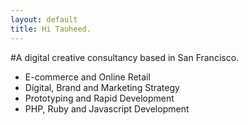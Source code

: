 ```yaml
---
layout: default
title: Hi Tauheed.
---
```


#A digital creative consultancy based in San Francisco.

- E-commerce and Online Retail
- Digital, Brand and Marketing Strategy
- Prototyping and Rapid Development
- PHP, Ruby and Javascript Development
